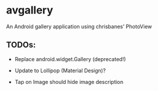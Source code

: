 # avgallery
An Android gallery application using chrisbanes' PhotoView

## TODOs:
* Replace android.widget.Gallery (deprecated!)

* Update to Lollipop (Material Design)?

* Tap on Image should hide image description
